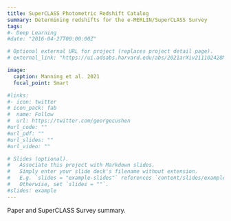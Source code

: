 ```yaml
---
title: SuperCLASS Photometric Redshift Catalog
summary: Determining redshifts for the e-MERLIN/SuperCLASS Survey
tags:
#- Deep Learning
#date: "2016-04-27T00:00:00Z"

# Optional external URL for project (replaces project detail page).
# external_link: "https://ui.adsabs.harvard.edu/abs/2021arXiv211102428M/abstract"

image:
  caption: Manning et al. 2021
  focal_point: Smart

#links:
#- icon: twitter
# icon_pack: fab
#  name: Follow
#  url: https://twitter.com/georgecushen
#url_code: ""
#url_pdf: ""
#url_slides: ""
#url_video: ""

# Slides (optional).
#   Associate this project with Markdown slides.
#   Simply enter your slide deck's filename without extension.
#   E.g. `slides = "example-slides"` references `content/slides/example-slides.md`.
#   Otherwise, set `slides = ""`.
#slides: example
---
```


Paper and SuperCLASS Survey summary.
